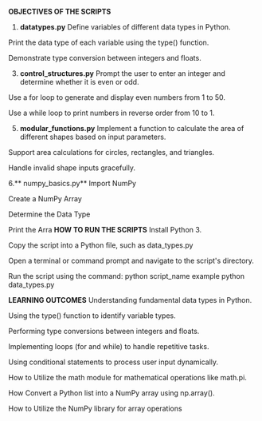 **OBJECTIVES OF THE SCRIPTS**
1. **datatypes.py**
Define variables of different data types in Python.

Print the data type of each variable using the type() function.

Demonstrate type conversion between integers and floats.

3. **control_structures.py**
Prompt the user to enter an integer and determine whether it is even or odd.

Use a for loop to generate and display even numbers from 1 to 50.

Use a while loop to print numbers in reverse order from 10 to 1.

5. **modular_functions.py**
Implement a function to calculate the area of different shapes based on input parameters.

Support area calculations for circles, rectangles, and triangles.

Handle invalid shape inputs gracefully.

6.** numpy_basics.py**
Import NumPy

Create a NumPy Array

Determine the Data Type

Print the Arra
**HOW TO RUN THE SCRIPTS**
Install Python 3.

Copy the script into a Python file, such as data_types.py

Open a terminal or command prompt and navigate to the script's directory.

Run the script using the command: python script_name example python data_types.py



**LEARNING OUTCOMES**
Understanding fundamental data types in Python.

Using the type() function to identify variable types.

Performing type conversions between integers and floats.

Implementing loops (for and while) to handle repetitive tasks.

Using conditional statements to process user input dynamically.

How to Utilize the math module for mathematical operations like math.pi.

How Convert a Python list into a NumPy array using np.array().

How to Utilize the NumPy library for array operations
